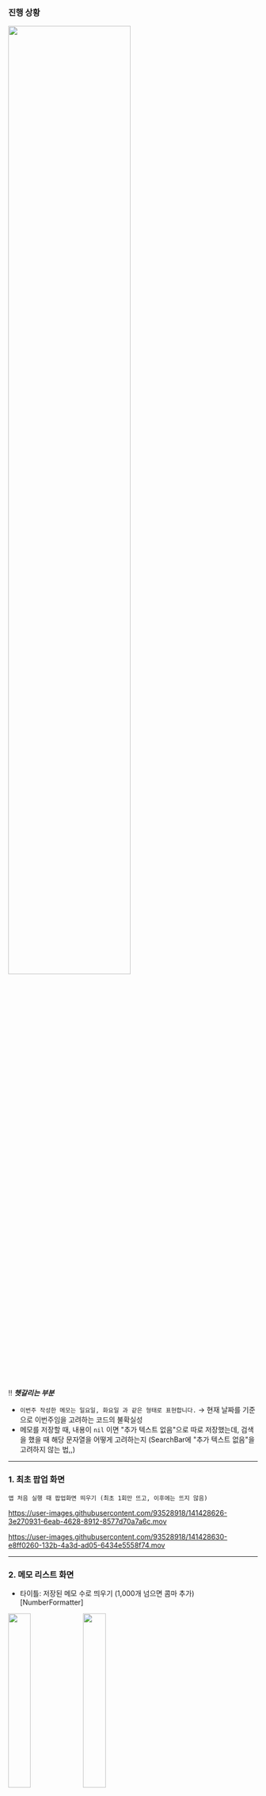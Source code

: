 
### 진행 상황


<img src = "https://user-images.githubusercontent.com/93528918/141511900-43a69b8c-f523-4e37-b1b1-cddab48a27ef.png" width="70%" height="70%">
 
‼️ ***헷갈리는 부분***

- `이번주 작성한 메모는 일요일, 화요일 과 같은 형태로 표현합니다.` → 현재 날짜를 기준으로 이번주임을 고려하는 코드의 불확실성
- 메모를 저장할 때, 내용이 `nil` 이면 "추가 텍스트 없음"으로 따로 저장했는데, 검색을 했을 때 해당 문자열을 어떻게 고려하는지 (SearchBar에 "추가 텍스트 없음"을 고려하지 않는 법,,)


---
     
### 1. 최초 팝업 화면

`앱 처음 실행 때 팝업화면 띄우기 (최초 1회만 뜨고, 이후에는 뜨지 않음)`

https://user-images.githubusercontent.com/93528918/141428626-3e270931-6eab-4628-8912-8577d70a7a6c.mov

https://user-images.githubusercontent.com/93528918/141428630-e8ff0260-132b-4a3d-ad05-6434e5558f74.mov

  
---
### 2. 메모 리스트 화면

-  타이틀: 저장된 메모 수로 띄우기 (1,000개 넘으면 콤마 추가) [NumberFormatter]

<img src = "https://user-images.githubusercontent.com/93528918/141432455-31b240c7-6f0e-43e9-af86-0bee1f226b0a.png" width="30%" height="30%"><img src = "https://user-images.githubusercontent.com/93528918/141432465-93b4103d-85d9-4f57-9420-4757a57518c7.png" width="30%" height="30%">


- 최신순 정렬
- 날짜 포맷 형태 (오늘, 이번주, 그외)

<aside>
👉 고정된 목록에 추가
</aside>

- 고정된 메모가 없으면 섹션 없애기
- 다섯개 이상이면 토스트 띄우기

<aside>
👉 스와이프
</aside>

- Leading Swipe - 고정, Trailing Swipe - 삭제
- Leading Swipe를 통해 메모가 고정되거나 해제 (이미지 변경)
- 삭제할 때 확인 알림


https://user-images.githubusercontent.com/93528918/141512316-617d6103-0ac7-4a9a-b0a4-8e93c2691084.mov

https://user-images.githubusercontent.com/93528918/141512325-d55920fc-ff55-409a-8046-0a8a54d93e6c.mov


---

### 3. 검색

<aside>
👉 메모를 실시간 검색
</aside>

- 검색 결과 갯수는 섹션헤더에 표시
- 검색 결과를 스크롤 하거나 키보드의 검색 버튼을 누르면 키보드가 내려간다.
- 검색한 키워드 텍스트 컬러 변경
- 셀을 클릭하면 메모 수정 화면으로 전환


https://user-images.githubusercontent.com/93528918/141512411-d79af294-8442-4f42-a9f7-0dc4d5ec619e.mov

https://user-images.githubusercontent.com/93528918/141512435-c4c65eca-6fc8-4bd7-83ea-18f139591176.mov



---

### 4. 작성/수정 화면

- 텍스트뷰에 작성한 텍스트가 두 개의 컬럼에 나눠 저장
- 작성/수정 기능을 한 화면에 함께 구현
- 작성 화면 진입 시, 키보드 자동으로 올리기
- 우측 상단 공유 버튼을 클릭하면 메모 텍스트가 UIActivityViewController를 통해 공유


https://user-images.githubusercontent.com/93528918/141512510-b0e9e510-e968-4288-a8b4-efc943a29d2c.mov


https://user-images.githubusercontent.com/93528918/141512513-549aeb71-ea47-4ae7-be8c-8f1e69f77d1d.mov


---

### 5. 편집

- 셀을 클릭하면 수정 화면으로 (add 뷰) (해당 메모 들어가면 내용 그대로 수정할 수 있게)
- 수정화면에서는 TextView를 클릭해서 편집상태가 되면, Bar버튼(공유, 완료)이 나타남


https://user-images.githubusercontent.com/93528918/141512569-0df040f2-0003-4fa3-a2b9-95eaa46e7d46.mov


https://user-images.githubusercontent.com/93528918/141512574-005ef391-9531-4e18-b492-498d22b4c4ae.mov




